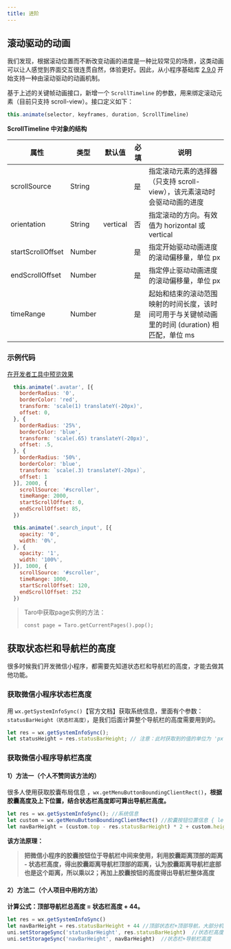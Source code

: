 ```yaml
---
title: 进阶
---
```

## 滚动驱动的动画

我们发现，根据滚动位置而不断改变动画的进度是一种比较常见的场景，这类动画可以让人感觉到界面交互很连贯自然，体验更好。因此，从小程序基础库 [2.9.0](https://developers.weixin.qq.com/miniprogram/dev/framework/compatibility.html) 开始支持一种由滚动驱动的动画机制。

基于上述的关键帧动画接口，新增一个 `ScrollTimeline` 的参数，用来绑定滚动元素（目前只支持 scroll-view）。接口定义如下：

```javascript
this.animate(selector, keyframes, duration, ScrollTimeline)
```

**ScrollTimeline 中对象的结构**

| 属性              | 类型   | 默认值   | 必填 | 说明                                                                                            |
| ----------------- | ------ | -------- | ---- | ----------------------------------------------------------------------------------------------- |
| scrollSource      | String |          | 是   | 指定滚动元素的选择器（只支持 scroll-view），该元素滚动时会驱动动画的进度                        |
| orientation       | String | vertical | 否   | 指定滚动的方向。有效值为 horizontal 或 vertical                                                 |
| startScrollOffset | Number |          | 是   | 指定开始驱动动画进度的滚动偏移量，单位 px                                                       |
| endScrollOffset   | Number |          | 是   | 指定停止驱动动画进度的滚动偏移量，单位 px                                                       |
| timeRange         | Number |          | 是   | 起始和结束的滚动范围映射的时间长度，该时间可用于与关键帧动画里的时间 (duration) 相匹配，单位 ms |

### 示例代码

[在开发者工具中预览效果](https://developers.weixin.qq.com/s/994o8jmY7FcQ "在开发者工具中预览效果")

```javascript
  this.animate('.avatar', [{
    borderRadius: '0',
    borderColor: 'red',
    transform: 'scale(1) translateY(-20px)',
    offset: 0,
  }, {
    borderRadius: '25%',
    borderColor: 'blue',
    transform: 'scale(.65) translateY(-20px)',
    offset: .5,
  }, {
    borderRadius: '50%',
    borderColor: 'blue',
    transform: `scale(.3) translateY(-20px)`,
    offset: 1
  }], 2000, {
    scrollSource: '#scroller',
    timeRange: 2000,
    startScrollOffset: 0,
    endScrollOffset: 85,
  })

  this.animate('.search_input', [{
    opacity: '0',
    width: '0%',
  }, {
    opacity: '1',
    width: '100%',
  }], 1000, {
    scrollSource: '#scroller',
    timeRange: 1000,
    startScrollOffset: 120,
    endScrollOffset: 252
  })
```

> Taro中获取page实例的方法：
>
> `const page = Taro.getCurrentPages().pop();`



## 获取状态栏和导航栏的高度

很多时候我们开发微信小程序，都需要先知道状态栏和导航栏的高度，才能去做其他功能。

### 获取微信小程序状态栏高度

用 `wx.getSystemInfoSync()`【官方文档】获取系统信息，里面有个参数：`statusBarHeight（状态栏高度）`，是我们后面计算整个导航栏的高度需要用到的。

```javascript
let res = wx.getSystemInfoSync();
let statusHeight = res.statusBarHeight; // 注意：此时获取到的值的单位为 'px'
```

### 获取微信小程序导航栏高度

#### 1）方法一（个人不赞同该方法的）

很多人使用获取胶囊布局信息 ，`wx.getMenuButtonBoundingClientRect()`，**根据胶囊高度及上下位置，结合状态栏高度即可算出导航栏高度。**

```javascript
let res = wx.getSystemInfoSync(); //系统信息
let custom = wx.getMenuButtonBoundingClientRect() //胶囊按钮位置信息 { left, top, right, bottom, width, height... }
let navBarHeight = (custom.top - res.statusBarHeight) * 2 + custom.height //计算得出导航栏高度
```

**该方法原理：**

> **把微信小程序的胶囊按钮位于导航栏中间来使用，利用胶囊距离顶部的距离 - 状态栏高度，得出胶囊距离导航栏顶部的距离，认为胶囊距离导航栏底部也是这个距离，所以乘以2；再加上胶囊按钮的高度得出导航栏整体高度**

#### 2）方法二（个人项目中用的方法）

**计算公式：顶部导航栏总高度 = 状态栏高度 + 44。**

```javascript
let res = wx.getSystemInfoSync()
let navBarHeight = res.statusBarHeight + 44 //顶部状态栏+顶部导航，大部分机型默认44px
uni.setStorageSync('statusBarHeight', res.statusBarHeight)  //状态栏高度
uni.setStorageSync('navBarHeight', navBarHeight)  //状态栏+导航栏高度
```
